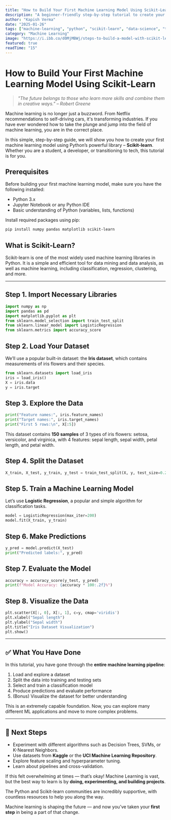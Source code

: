 ```yaml
---
title: "How to Build Your First Machine Learning Model Using Scikit-Learn"
description: "A beginner-friendly step-by-step tutorial to create your first ML model in Python using the Scikit-learn library."
author: "Kapish Verma"
date: "2025-01-26"
tags: ["machine-learning", "python", "scikit-learn", "data-science", "tutorial"]
category: "Machine Learning"
image: "https://i.ibb.co/d0MjMBWj/steps-to-build-a-model-with-scikit-learn.webp"
featured: true
readTime: "15"
---
```


# How to Build Your First Machine Learning Model Using Scikit-Learn

> *"The future belongs to those who learn more skills and combine them in creative ways." – Robert Greene*

Machine learning is no longer just a buzzword. From Netflix recommendations to self-driving cars, it's transforming industries. If you have ever wondered how to take the plunge and jump into the field of machine learning, you are in the correct place.

In this simple, step-by-step guide, we will show you how to create your first machine learning model using Python’s powerful library – **Scikit-learn**. Whether you are a student, a developer, or transitioning to tech, this tutorial is for you.

## Prerequisites

Before building your first machine learning model, make sure you have the following installed:

- Python 3.x
- Jupyter Notebook or any Python IDE
- Basic understanding of Python (variables, lists, functions)

Install required packages using pip:

```bash
pip install numpy pandas matplotlib scikit-learn
```

## What is Scikit-Learn?

Scikit-learn is one of the most widely used machine learning libraries in Python. It is a simple and efficient tool for data mining and data analysis, as well as machine learning, including classification, regression, clustering, and more.

---

## Step 1. Import Necessary Libraries

```python
import numpy as np
import pandas as pd
import matplotlib.pyplot as plt
from sklearn.model_selection import train_test_split
from sklearn.linear_model import LogisticRegression
from sklearn.metrics import accuracy_score
```

## Step 2. Load Your Dataset

We’ll use a popular built-in dataset: the **Iris dataset**, which contains measurements of iris flowers and their species.

```python
from sklearn.datasets import load_iris
iris = load_iris()
X = iris.data 
y = iris.target 
```

## Step 3. Explore the Data

```python
print("Feature names:", iris.feature_names)
print("Target names:", iris.target_names)
print("First 5 rows:\n", X[:5])
```

This dataset contains **150 samples** of 3 types of iris flowers: setosa, versicolor, and virginica, with 4 features: sepal length, sepal width, petal length, and petal width.

## Step 4. Split the Dataset

```python
X_train, X_test, y_train, y_test = train_test_split(X, y, test_size=0.2, random_state=42)
```

## Step 5. Train a Machine Learning Model

Let’s use **Logistic Regression**, a popular and simple algorithm for classification tasks.

```python
model = LogisticRegression(max_iter=200)
model.fit(X_train, y_train)
```

## Step 6. Make Predictions

```python
y_pred = model.predict(X_test)
print("Predicted labels:", y_pred)
```

## Step 7. Evaluate the Model

```python
accuracy = accuracy_score(y_test, y_pred)
print(f"Model Accuracy: {accuracy * 100:.2f}%")
```

## Step 8. Visualize the Data

```python
plt.scatter(X[:, 0], X[:, 1], c=y, cmap='viridis')
plt.xlabel("Sepal length")
plt.ylabel("Sepal width")
plt.title("Iris Dataset Visualization")
plt.show()
```

---

## ✅ What You Have Done

In this tutorial, you have gone through the **entire machine learning pipeline**:

1. Load and explore a dataset
2. Split the data into training and testing sets
3. Select and train a classification model
4. Produce predictions and evaluate performance
5. (Bonus) Visualize the dataset for better understanding

This is an extremely capable foundation. Now, you can explore many different ML applications and move to more complex problems.

---

## 🚀 Next Steps

- Experiment with different algorithms such as Decision Trees, SVMs, or K-Nearest Neighbors.
- Use datasets from **Kaggle** or the **UCI Machine Learning Repository**.
- Explore feature scaling and hyperparameter tuning.
- Learn about pipelines and cross-validation.

If this felt overwhelming at times — that’s okay! Machine Learning is vast, but the best way to learn is by **doing, experimenting, and building projects**.

The Python and Scikit-learn communities are incredibly supportive, with countless resources to help you along the way.


Machine learning is shaping the future — and now you’ve taken your **first step** in being a part of that change.

